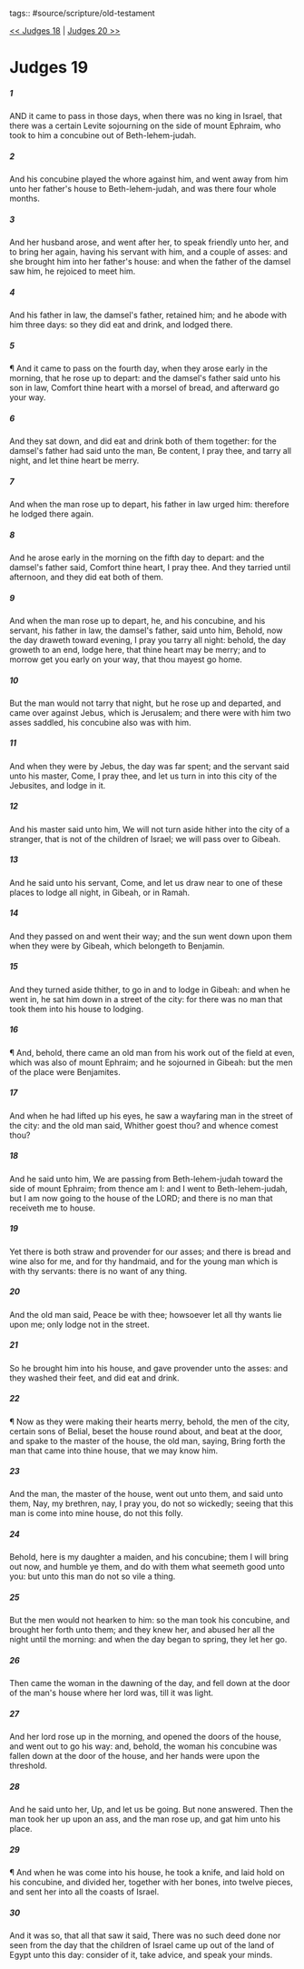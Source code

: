 tags:: #source/scripture/old-testament

[<< Judges 18](source/scripture/old-testament/07_Judges/Judges_18.md) | [Judges 20 >>](source/scripture/old-testament/07_Judges/Judges_20.md)

# Judges 19

##### 1

AND it came to pass in those days, when there was no king in Israel, that there was a certain Levite sojourning on the side of mount Ephraim, who took to him a concubine out of Beth-lehem-judah.

##### 2

And his concubine played the whore against him, and went away from him unto her father's house to Beth-lehem-judah, and was there four whole months.

##### 3

And her husband arose, and went after her, to speak friendly unto her, and to bring her again, having his servant with him, and a couple of asses: and she brought him into her father's house: and when the father of the damsel saw him, he rejoiced to meet him.

##### 4

And his father in law, the damsel's father, retained him; and he abode with him three days: so they did eat and drink, and lodged there.

##### 5

¶ And it came to pass on the fourth day, when they arose early in the morning, that he rose up to depart: and the damsel's father said unto his son in law, Comfort thine heart with a morsel of bread, and afterward go your way.

##### 6

And they sat down, and did eat and drink both of them together: for the damsel's father had said unto the man, Be content, I pray thee, and tarry all night, and let thine heart be merry.

##### 7

And when the man rose up to depart, his father in law urged him: therefore he lodged there again.

##### 8

And he arose early in the morning on the fifth day to depart: and the damsel's father said, Comfort thine heart, I pray thee. And they tarried until afternoon, and they did eat both of them.

##### 9

And when the man rose up to depart, he, and his concubine, and his servant, his father in law, the damsel's father, said unto him, Behold, now the day draweth toward evening, I pray you tarry all night: behold, the day groweth to an end, lodge here, that thine heart may be merry; and to morrow get you early on your way, that thou mayest go home.

##### 10

But the man would not tarry that night, but he rose up and departed, and came over against Jebus, which is Jerusalem; and there were with him two asses saddled, his concubine also was with him.

##### 11

And when they were by Jebus, the day was far spent; and the servant said unto his master, Come, I pray thee, and let us turn in into this city of the Jebusites, and lodge in it.

##### 12

And his master said unto him, We will not turn aside hither into the city of a stranger, that is not of the children of Israel; we will pass over to Gibeah.

##### 13

And he said unto his servant, Come, and let us draw near to one of these places to lodge all night, in Gibeah, or in Ramah.

##### 14

And they passed on and went their way; and the sun went down upon them when they were by Gibeah, which belongeth to Benjamin.

##### 15

And they turned aside thither, to go in and to lodge in Gibeah: and when he went in, he sat him down in a street of the city: for there was no man that took them into his house to lodging.

##### 16

¶ And, behold, there came an old man from his work out of the field at even, which was also of mount Ephraim; and he sojourned in Gibeah: but the men of the place were Benjamites.

##### 17

And when he had lifted up his eyes, he saw a wayfaring man in the street of the city: and the old man said, Whither goest thou? and whence comest thou?

##### 18

And he said unto him, We are passing from Beth-lehem-judah toward the side of mount Ephraim; from thence am I: and I went to Beth-lehem-judah, but I am now going to the house of the LORD; and there is no man that receiveth me to house.

##### 19

Yet there is both straw and provender for our asses; and there is bread and wine also for me, and for thy handmaid, and for the young man which is with thy servants: there is no want of any thing.

##### 20

And the old man said, Peace be with thee; howsoever let all thy wants lie upon me; only lodge not in the street.

##### 21

So he brought him into his house, and gave provender unto the asses: and they washed their feet, and did eat and drink.

##### 22

¶ Now as they were making their hearts merry, behold, the men of the city, certain sons of Belial, beset the house round about, and beat at the door, and spake to the master of the house, the old man, saying, Bring forth the man that came into thine house, that we may know him.

##### 23

And the man, the master of the house, went out unto them, and said unto them, Nay, my brethren, nay, I pray you, do not so wickedly; seeing that this man is come into mine house, do not this folly.

##### 24

Behold, here is my daughter a maiden, and his concubine; them I will bring out now, and humble ye them, and do with them what seemeth good unto you: but unto this man do not so vile a thing.

##### 25

But the men would not hearken to him: so the man took his concubine, and brought her forth unto them; and they knew her, and abused her all the night until the morning: and when the day began to spring, they let her go.

##### 26

Then came the woman in the dawning of the day, and fell down at the door of the man's house where her lord was, till it was light.

##### 27

And her lord rose up in the morning, and opened the doors of the house, and went out to go his way: and, behold, the woman his concubine was fallen down at the door of the house, and her hands were upon the threshold.

##### 28

And he said unto her, Up, and let us be going. But none answered. Then the man took her up upon an ass, and the man rose up, and gat him unto his place.

##### 29

¶ And when he was come into his house, he took a knife, and laid hold on his concubine, and divided her, together with her bones, into twelve pieces, and sent her into all the coasts of Israel.

##### 30

And it was so, that all that saw it said, There was no such deed done nor seen from the day that the children of Israel came up out of the land of Egypt unto this day: consider of it, take advice, and speak your minds.
